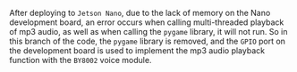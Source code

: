After deploying to `Jetson Nano`, due to the lack of memory on the Nano development board, an error occurs when calling multi-threaded playback of mp3 audio, as well as when calling the `pygame` library, it will not run. So in this branch of the code, the `pygame` library is removed, and the `GPIO` port on the development board is used to implement the mp3 audio playback function with the `BY8002` voice module.
